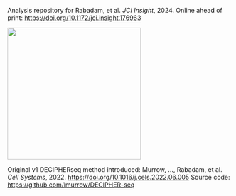 Analysis repository for Rabadam, et al. _JCI Insight_, 2024. Online ahead of print: https://doi.org/10.1172/jci.insight.176963

<img src="https://github.com/grabadam-cal/jdm-DECIPHER-2024/assets/74675873/b1d90520-1b8c-4272-ad91-f488ba683f3c" width="300" height="297"/>

Original v1 DECIPHERseq method introduced: Murrow, ..., Rabadam, et al. _Cell Systems_, 2022. https://doi.org/10.1016/j.cels.2022.06.005
Source code: https://github.com/lmurrow/DECIPHER-seq
